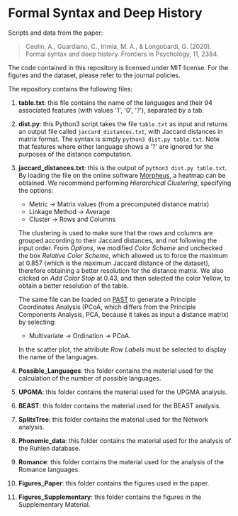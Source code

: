 # Formal Syntax and Deep History
Scripts and data from the paper:

> Ceolin, A., Guardiano, C., Irimia, M. A., & Longobardi, G. (2020). Formal syntax and deep history. Frontiers in Psychology, 11, 2384.

The code contained in this repository is licensed under MIT license. For the figures and the dataset, please refer to the journal policies.

The repository contains the following files:

1. **table.txt**: this file contains the name of the languages and their 94 associated features (with values '1', '0', '?'), separated by a tab. 

2. **dist.py**: this Python3 script takes the file ```table.txt``` as input and returns an output file called ```jaccard_distances.txt```, with Jaccard distances in matrix format. The syntax is simply ```python3 dist.py table.txt```. Note that features where either language shows a '?' are ignored for the purposes of the distance computation.

3. **jaccard_distances.txt**: this is the output of ```python3 dist.py table.txt```. By loading the file on the online software [Morpheus](https://software.broadinstitute.org/morpheus), a heatmap can be obtained. We recommend performing *Hierarchical Clustering*, specifying the options:

     - Metric -> Matrix values (from a precomputed distance matrix)
     - Linkage Method -> Average
     - Cluster -> Rows and Columns

     The clustering is used to make sure that the rows and columns are grouped according to their Jaccard distances, and not following the input order. From *Options*, we modified *Color Scheme* and unchecked the box *Relative Color Scheme*, which allowed us to force the maximum at 0.857 (which is the maximum Jaccard distance of the dataset), therefore obtaining a better resolution for the distance matrix. We also clicked on *Add Color Stop* at 0.43, and then selected the color Yellow, to obtain a better resolution of the table.  
     
     The same file can be loaded on [PAST](https://www.nhm.uio.no/english/research/infrastructure/past/) to generate a Principle Coordinates Analysis (PCoA, which differs from the Principle Components Analysis, PCA, because it takes as input a distance matrix) by selecting:

     - Multivariate -> Ordination -> PCoA. 

     In the scatter plot, the attribute *Row Labels* must be selected to display the name of the languages.

4. **Possible_Languages**: this folder contains the material used for the calculation of the number of possible languages.

5. **UPGMA**: this folder contains the material used for the UPGMA analysis.

6. **BEAST**: this folder contains the material used for the BEAST analysis.

7. **SplitsTree**: this folder contains the material used for the Network analysis.

8. **Phonemic_data**: this folder contains the material used for the analysis of the Ruhlen database.

9. **Romance**: this folder contains the material used for the analysis of the Romance languages.

10. **Figures_Paper**: this folder contains the figures used in the paper.

11. **Figures_Supplementary**: this folder contains the figures in the Supplementary Material.





